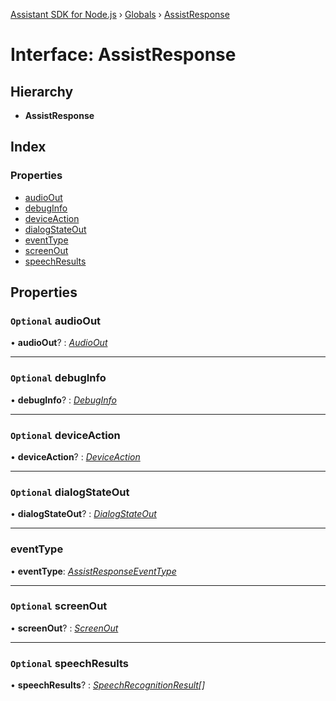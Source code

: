[Assistant SDK for Node.js](../README.md) › [Globals](../globals.md) › [AssistResponse](assistresponse.md)

# Interface: AssistResponse

## Hierarchy

* **AssistResponse**

## Index

### Properties

* [audioOut](assistresponse.md#optional-audioout)
* [debugInfo](assistresponse.md#optional-debuginfo)
* [deviceAction](assistresponse.md#optional-deviceaction)
* [dialogStateOut](assistresponse.md#optional-dialogstateout)
* [eventType](assistresponse.md#eventtype)
* [screenOut](assistresponse.md#optional-screenout)
* [speechResults](assistresponse.md#optional-speechresults)

## Properties

### `Optional` audioOut

• **audioOut**? : *[AudioOut](audioout.md)*

___

### `Optional` debugInfo

• **debugInfo**? : *[DebugInfo](debuginfo.md)*

___

### `Optional` deviceAction

• **deviceAction**? : *[DeviceAction](deviceaction.md)*

___

### `Optional` dialogStateOut

• **dialogStateOut**? : *[DialogStateOut](dialogstateout.md)*

___

###  eventType

• **eventType**: *[AssistResponseEventType](../enums/assistresponseeventtype.md)*

___

### `Optional` screenOut

• **screenOut**? : *[ScreenOut](screenout.md)*

___

### `Optional` speechResults

• **speechResults**? : *[SpeechRecognitionResult](speechrecognitionresult.md)[]*
